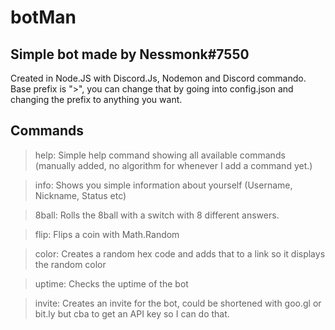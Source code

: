 # botMan

## Simple bot made by Nessmonk#7550
Created in Node.JS with Discord.Js, Nodemon and Discord commando.
Base prefix is ">", you can change that by going into config.json and changing the prefix to anything you want.

## Commands

>help: Simple help command showing all available commands (manually added, no algorithm for whenever I add a command yet.)

>info: Shows you simple information about yourself (Username, Nickname, Status etc)

>8ball: Rolls the 8ball with a switch with 8 different answers.

>flip: Flips a coin with Math.Random 

>color: Creates a random hex code and adds that to a link so it displays the random color

>uptime: Checks the uptime of the bot

>invite: Creates an invite for the bot, could be shortened with goo.gl or bit.ly but cba to get an API key so I can do that.

